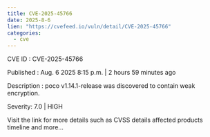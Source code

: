 ```yaml
--- 
title: CVE-2025-45766
date: 2025-8-6
lien: "https://cvefeed.io/vuln/detail/CVE-2025-45766"
categories:
  - cve
---
```


CVE ID : CVE-2025-45766

Published :  Aug. 6
2025
8:15 p.m. | 2 hours
59 minutes ago

Description : poco v1.14.1-release was discovered to contain weak encryption.

Severity: 7.0 | HIGH

Visit the link for more details
such as CVSS details
affected products
timeline
and more...
